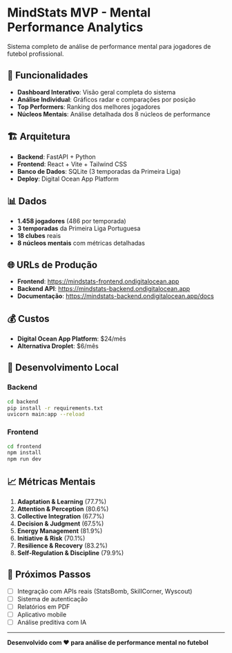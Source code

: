 # MindStats MVP - Mental Performance Analytics

Sistema completo de análise de performance mental para jogadores de futebol profissional.

## 🚀 Funcionalidades

- **Dashboard Interativo**: Visão geral completa do sistema
- **Análise Individual**: Gráficos radar e comparações por posição
- **Top Performers**: Ranking dos melhores jogadores
- **Núcleos Mentais**: Análise detalhada dos 8 núcleos de performance

## 🏗️ Arquitetura

- **Backend**: FastAPI + Python
- **Frontend**: React + Vite + Tailwind CSS
- **Banco de Dados**: SQLite (3 temporadas da Primeira Liga)
- **Deploy**: Digital Ocean App Platform

## 📊 Dados

- **1.458 jogadores** (486 por temporada)
- **3 temporadas** da Primeira Liga Portuguesa
- **18 clubes** reais
- **8 núcleos mentais** com métricas detalhadas

## 🌐 URLs de Produção

- **Frontend**: https://mindstats-frontend.ondigitalocean.app
- **Backend API**: https://mindstats-backend.ondigitalocean.app
- **Documentação**: https://mindstats-backend.ondigitalocean.app/docs

## 💰 Custos

- **Digital Ocean App Platform**: $24/mês
- **Alternativa Droplet**: $6/mês

## 🔧 Desenvolvimento Local

### Backend
```bash
cd backend
pip install -r requirements.txt
uvicorn main:app --reload
```

### Frontend
```bash
cd frontend
npm install
npm run dev
```

## 📈 Métricas Mentais

1. **Adaptation & Learning** (77.7%)
2. **Attention & Perception** (80.6%)
3. **Collective Integration** (67.7%)
4. **Decision & Judgment** (67.5%)
5. **Energy Management** (81.9%)
6. **Initiative & Risk** (70.1%)
7. **Resilience & Recovery** (83.2%)
8. **Self-Regulation & Discipline** (79.9%)

## 🎯 Próximos Passos

- [ ] Integração com APIs reais (StatsBomb, SkillCorner, Wyscout)
- [ ] Sistema de autenticação
- [ ] Relatórios em PDF
- [ ] Aplicativo mobile
- [ ] Análise preditiva com IA

---

**Desenvolvido com ❤️ para análise de performance mental no futebol**
